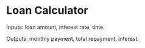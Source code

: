 # Loan Calculator
Inputs: loan amount, interest rate, time.

Outputs: monthly payment, total repayment, interest.
